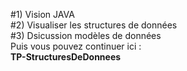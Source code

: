 #1) Vision JAVA  
#2) Visualiser les structures de données  
#3) Dsicussion modèles de données  
Puis vous pouvez continuer ici :  
**TP-StructuresDeDonnees**

